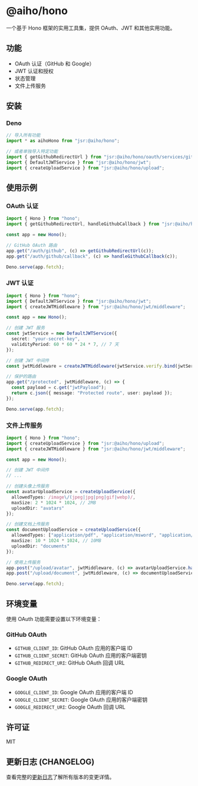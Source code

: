 # @aiho/hono

一个基于 Hono 框架的实用工具集，提供 OAuth、JWT 和其他实用功能。

## 功能

- OAuth 认证（GitHub 和 Google）
- JWT 认证和授权
- 状态管理
- 文件上传服务

## 安装

### Deno

```ts
// 导入所有功能
import * as aihoHono from "jsr:@aiho/hono";

// 或者单独导入特定功能
import { getGithubRedirectUrl } from "jsr:@aiho/hono/oauth/services/github";
import { DefaultJWTService } from "jsr:@aiho/hono/jwt";
import { createUploadService } from "jsr:@aiho/hono/upload";
```

## 使用示例

### OAuth 认证

```ts
import { Hono } from "hono";
import { getGithubRedirectUrl, handleGithubCallback } from "jsr:@aiho/hono/oauth/services/github";

const app = new Hono();

// GitHub OAuth 路由
app.get("/auth/github", (c) => getGithubRedirectUrl(c));
app.get("/auth/github/callback", (c) => handleGithubCallback(c));

Deno.serve(app.fetch);
```

### JWT 认证

```ts
import { Hono } from "hono";
import { DefaultJWTService } from "jsr:@aiho/hono/jwt";
import { createJWTMiddleware } from "jsr:@aiho/hono/jwt/middleware";

const app = new Hono();

// 创建 JWT 服务
const jwtService = new DefaultJWTService({
  secret: "your-secret-key",
  validityPeriod: 60 * 60 * 24 * 7, // 7 天
});

// 创建 JWT 中间件
const jwtMiddleware = createJWTMiddleware(jwtService.verify.bind(jwtService));

// 保护的路由
app.get("/protected", jwtMiddleware, (c) => {
  const payload = c.get("jwtPayload");
  return c.json({ message: "Protected route", user: payload });
});

Deno.serve(app.fetch);
```

### 文件上传服务

```ts
import { Hono } from "hono";
import { createUploadService } from "jsr:@aiho/hono/upload";
import { createJWTMiddleware } from "jsr:@aiho/hono/jwt/middleware";

const app = new Hono();

// 创建 JWT 中间件
// ...

// 创建头像上传服务
const avatarUploadService = createUploadService({
  allowedTypes: /image\/(jpeg|jpg|png|gif|webp)/,
  maxSize: 2 * 1024 * 1024, // 2MB
  uploadDir: "avatars"
});

// 创建文档上传服务
const documentUploadService = createUploadService({
  allowedTypes: ["application/pdf", "application/msword", "application/vnd.openxmlformats-officedocument.wordprocessingml.document"],
  maxSize: 10 * 1024 * 1024, // 10MB
  uploadDir: "documents"
});

// 使用上传服务
app.post("/upload/avatar", jwtMiddleware, (c) => avatarUploadService.handleUpload(c));
app.post("/upload/document", jwtMiddleware, (c) => documentUploadService.handleUpload(c));

Deno.serve(app.fetch);
```

## 环境变量

使用 OAuth 功能需要设置以下环境变量：

### GitHub OAuth

- `GITHUB_CLIENT_ID`: GitHub OAuth 应用的客户端 ID
- `GITHUB_CLIENT_SECRET`: GitHub OAuth 应用的客户端密钥
- `GITHUB_REDIRECT_URI`: GitHub OAuth 回调 URL

### Google OAuth

- `GOOGLE_CLIENT_ID`: Google OAuth 应用的客户端 ID
- `GOOGLE_CLIENT_SECRET`: Google OAuth 应用的客户端密钥
- `GOOGLE_REDIRECT_URI`: Google OAuth 回调 URL

## 许可证

MIT

## 更新日志 (CHANGELOG)

查看完整的[更新日志](./CHANGELOG.md)了解所有版本的变更详情。
